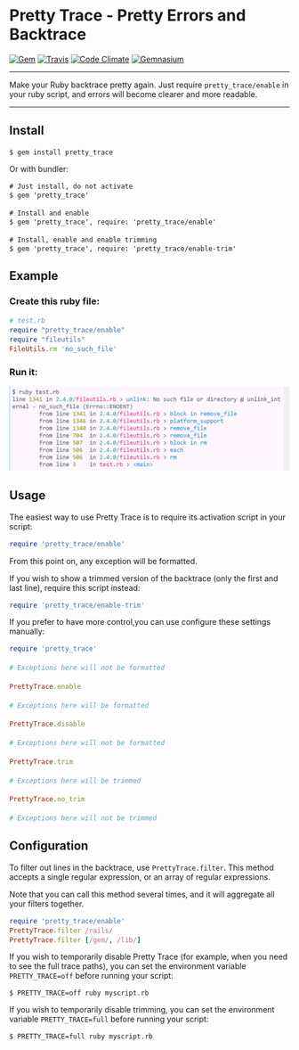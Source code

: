 Pretty Trace - Pretty Errors and Backtrace
==================================================

[![Gem](https://img.shields.io/gem/v/pretty_trace.svg?style=flat-square)](https://rubygems.org/gems/pretty_trace)
[![Travis](https://img.shields.io/travis/DannyBen/pretty_trace.svg?style=flat-square)](https://travis-ci.org/DannyBen/pretty_trace)
[![Code Climate](https://img.shields.io/codeclimate/github/DannyBen/pretty_trace.svg?style=flat-square)](https://codeclimate.com/github/DannyBen/pretty_trace)
[![Gemnasium](https://img.shields.io/gemnasium/DannyBen/pretty_trace.svg?style=flat-square)](https://gemnasium.com/DannyBen/pretty_trace)

---

Make your Ruby backtrace pretty again. Just require `pretty_trace/enable` 
in your ruby script, and errors will become clearer and more readable.

---

Install
--------------------------------------------------

```
$ gem install pretty_trace
```

Or with bundler:

```
# Just install, do not activate
$ gem 'pretty_trace'

# Install and enable
$ gem 'pretty_trace', require: 'pretty_trace/enable'

# Install, enable and enable trimming
$ gem 'pretty_trace', require: 'pretty_trace/enable-trim'
```

Example
--------------------------------------------------

### Create this ruby file:

```ruby
# test.rb
require "pretty_trace/enable"
require "fileutils"
FileUtils.rm 'no_such_file'
```

### Run it:

![screenshot](/screenshot.png)


Usage
--------------------------------------------------

The easiest way to use Pretty Trace is to require its activation script in
your script:

```ruby
require 'pretty_trace/enable'
```

From this point on, any exception will be formatted.

If you wish to show a trimmed version of the backtrace (only the first and 
last line), require this script instead:

```ruby
require 'pretty_trace/enable-trim'
```

If you prefer to have more control,you can use configure these settings 
manually:

```ruby
require 'pretty_trace'

# Exceptions here will not be formatted

PrettyTrace.enable

# Exceptions here will be formatted

PrettyTrace.disable

# Exceptions here will not be formatted

PrettyTrace.trim

# Exceptions here will be trimmed

PrettyTrace.no_trim

# Exceptions here will not be trimmed
```


Configuration
--------------------------------------------------

To filter out lines in the backtrace, use `PrettyTrace.filter`. This method
accepts a single regular expression, or an array of regular expressions.

Note that you can call this method several times, and it will aggregate all
your filters together.

```ruby
require 'pretty_trace/enable'
PrettyTrace.filter /rails/
PrettyTrace.filter [/gem/, /lib/]
```

If you wish to temporarily disable Pretty Trace (for example, when you need 
to see the full trace paths), you can set the environment variable 
`PRETTY_TRACE=off` before running your script:

```
$ PRETTY_TRACE=off ruby myscript.rb
```

If you wish to temporarily disable trimming, you can set the environment 
variable `PRETTY_TRACE=full` before running your script:

```
$ PRETTY_TRACE=full ruby myscript.rb
```

